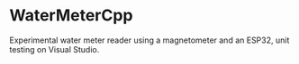 # WaterMeterCpp
Experimental water meter reader using a magnetometer and an ESP32, unit testing on Visual Studio.

